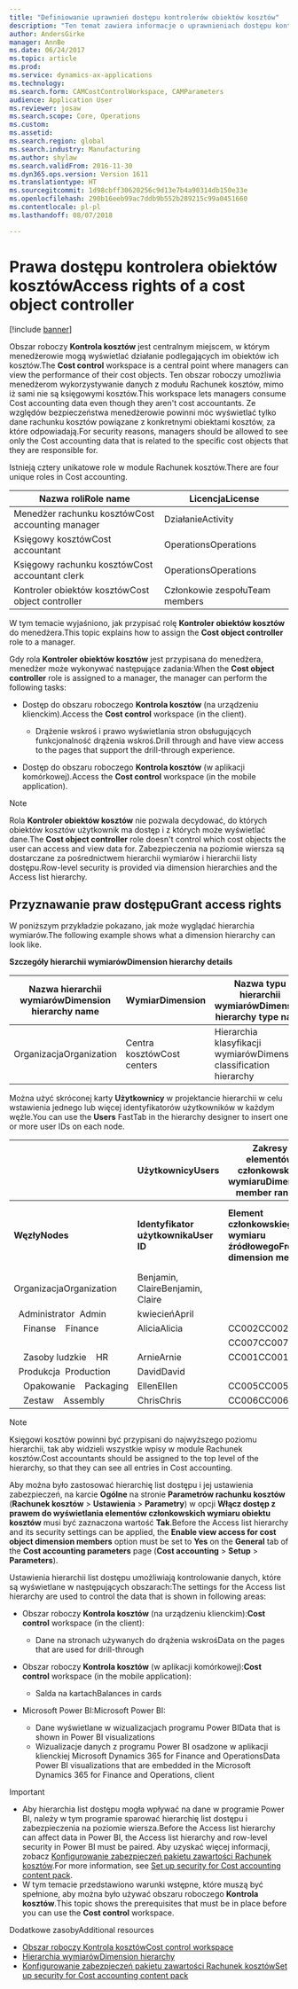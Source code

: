 ```yaml
---
title: "Definiowanie uprawnień dostępu kontrolerów obiektów kosztów"
description: "Ten temat zawiera informacje o uprawnieniach dostępu kontrolerów obiektu kosztów."
author: AndersGirke
manager: AnnBe
ms.date: 06/24/2017
ms.topic: article
ms.prod: 
ms.service: dynamics-ax-applications
ms.technology: 
ms.search.form: CAMCostControlWorkspace, CAMParameters
audience: Application User
ms.reviewer: josaw
ms.search.scope: Core, Operations
ms.custom: 
ms.assetid: 
ms.search.region: global
ms.search.industry: Manufacturing
ms.author: shylaw
ms.search.validFrom: 2016-11-30
ms.dyn365.ops.version: Version 1611
ms.translationtype: HT
ms.sourcegitcommit: 1d98cbff30620256c9d13e7b4a90314db150e33e
ms.openlocfilehash: 290b16eeb99ac7ddb9b552b289215c99a0451660
ms.contentlocale: pl-pl
ms.lasthandoff: 08/07/2018

---
```


# <a name="access-rights-of-a-cost-object-controller"></a><span data-ttu-id="4b3cb-103">Prawa dostępu kontrolera obiektów kosztów</span><span class="sxs-lookup"><span data-stu-id="4b3cb-103">Access rights of a cost object controller</span></span>

[!include [banner](../includes/banner.md)]

<span data-ttu-id="4b3cb-104">Obszar roboczy **Kontrola kosztów** jest centralnym miejscem, w którym menedżerowie mogą wyświetlać działanie podlegających im obiektów ich kosztów.</span><span class="sxs-lookup"><span data-stu-id="4b3cb-104">The **Cost control** workspace is a central point where managers can view the performance of their cost objects.</span></span> <span data-ttu-id="4b3cb-105">Ten obszar roboczy umożliwia menedżerom wykorzystywanie danych z modułu Rachunek kosztów, mimo iż sami nie są księgowymi kosztów.</span><span class="sxs-lookup"><span data-stu-id="4b3cb-105">This workspace lets managers consume Cost accounting data even though they aren't cost accountants.</span></span> <span data-ttu-id="4b3cb-106">Ze względów bezpieczeństwa menedżerowie powinni móc wyświetlać tylko dane rachunku kosztów powiązane z konkretnymi obiektami kosztów, za które odpowiadają.</span><span class="sxs-lookup"><span data-stu-id="4b3cb-106">For security reasons, managers should be allowed to see only the Cost accounting data that is related to the specific cost objects that they are responsible for.</span></span>

<span data-ttu-id="4b3cb-107">Istnieją cztery unikatowe role w module Rachunek kosztów.</span><span class="sxs-lookup"><span data-stu-id="4b3cb-107">There are four unique roles in Cost accounting.</span></span>

| <span data-ttu-id="4b3cb-108">Nazwa roli</span><span class="sxs-lookup"><span data-stu-id="4b3cb-108">Role name</span></span>               | <span data-ttu-id="4b3cb-109">Licencja</span><span class="sxs-lookup"><span data-stu-id="4b3cb-109">License</span></span>      |
|-------------------------|--------------|
| <span data-ttu-id="4b3cb-110">Menedżer rachunku kosztów</span><span class="sxs-lookup"><span data-stu-id="4b3cb-110">Cost accounting manager</span></span> | <span data-ttu-id="4b3cb-111">Działanie</span><span class="sxs-lookup"><span data-stu-id="4b3cb-111">Activity</span></span>     |
| <span data-ttu-id="4b3cb-112">Księgowy kosztów</span><span class="sxs-lookup"><span data-stu-id="4b3cb-112">Cost accountant</span></span>         | <span data-ttu-id="4b3cb-113">Operations</span><span class="sxs-lookup"><span data-stu-id="4b3cb-113">Operations</span></span>   |
| <span data-ttu-id="4b3cb-114">Księgowy rachunku kosztów</span><span class="sxs-lookup"><span data-stu-id="4b3cb-114">Cost accountant clerk</span></span>   | <span data-ttu-id="4b3cb-115">Operations</span><span class="sxs-lookup"><span data-stu-id="4b3cb-115">Operations</span></span>   |
| <span data-ttu-id="4b3cb-116">Kontroler obiektów kosztów</span><span class="sxs-lookup"><span data-stu-id="4b3cb-116">Cost object controller</span></span>  | <span data-ttu-id="4b3cb-117">Członkowie zespołu</span><span class="sxs-lookup"><span data-stu-id="4b3cb-117">Team members</span></span> |

<span data-ttu-id="4b3cb-118">W tym temacie wyjaśniono, jak przypisać rolę **Kontroler obiektów kosztów** do menedżera.</span><span class="sxs-lookup"><span data-stu-id="4b3cb-118">This topic explains how to assign the **Cost object controller** role to a manager.</span></span>

<span data-ttu-id="4b3cb-119">Gdy rola **Kontroler obiektów kosztów** jest przypisana do menedżera, menedżer może wykonywać następujące zadania:</span><span class="sxs-lookup"><span data-stu-id="4b3cb-119">When the **Cost object controller** role is assigned to a manager, the manager can perform the following tasks:</span></span>

- <span data-ttu-id="4b3cb-120">Dostęp do obszaru roboczego **Kontrola kosztów** (na urządzeniu klienckim).</span><span class="sxs-lookup"><span data-stu-id="4b3cb-120">Access the **Cost control** workspace (in the client).</span></span>

    - <span data-ttu-id="4b3cb-121">Drążenie wskroś i prawo wyświetlania stron obsługujących funkcjonalność drążenia wskroś.</span><span class="sxs-lookup"><span data-stu-id="4b3cb-121">Drill through and have view access to the pages that support the drill-through experience.</span></span>

- <span data-ttu-id="4b3cb-122">Dostęp do obszaru roboczego **Kontrola kosztów** (w aplikacji komórkowej).</span><span class="sxs-lookup"><span data-stu-id="4b3cb-122">Access the **Cost control** workspace (in the mobile application).</span></span>

> [!NOTE]
> <span data-ttu-id="4b3cb-123">Rola **Kontroler obiektów kosztów** nie pozwala decydować, do których obiektów kosztów użytkownik ma dostęp i z których może wyświetlać dane.</span><span class="sxs-lookup"><span data-stu-id="4b3cb-123">The **Cost object controller** role doesn't control which cost objects the user can access and view data for.</span></span> <span data-ttu-id="4b3cb-124">Zabezpieczenia na poziomie wiersza są dostarczane za pośrednictwem hierarchii wymiarów i hierarchii listy dostępu.</span><span class="sxs-lookup"><span data-stu-id="4b3cb-124">Row-level security is provided via dimension hierarchies and the Access list hierarchy.</span></span>

## <a name="grant-access-rights"></a><span data-ttu-id="4b3cb-125">Przyznawanie praw dostępu</span><span class="sxs-lookup"><span data-stu-id="4b3cb-125">Grant access rights</span></span>
<span data-ttu-id="4b3cb-126">W poniższym przykładzie pokazano, jak może wyglądać hierarchia wymiarów.</span><span class="sxs-lookup"><span data-stu-id="4b3cb-126">The following example shows what a dimension hierarchy can look like.</span></span>

<span data-ttu-id="4b3cb-127">**Szczegóły hierarchii wymiarów**</span><span class="sxs-lookup"><span data-stu-id="4b3cb-127">**Dimension hierarchy details**</span></span>

| <span data-ttu-id="4b3cb-128">Nazwa hierarchii wymiarów</span><span class="sxs-lookup"><span data-stu-id="4b3cb-128">Dimension hierarchy name</span></span> | <span data-ttu-id="4b3cb-129">Wymiar</span><span class="sxs-lookup"><span data-stu-id="4b3cb-129">Dimension</span></span>    | <span data-ttu-id="4b3cb-130">Nazwa typu hierarchii wymiarów</span><span class="sxs-lookup"><span data-stu-id="4b3cb-130">Dimension hierarchy type name</span></span>      | <span data-ttu-id="4b3cb-131">Hierarchia list dostępu</span><span class="sxs-lookup"><span data-stu-id="4b3cb-131">Access list hierarchy</span></span> |
|--------------------------|--------------|------------------------------------|-----------------------|
| <span data-ttu-id="4b3cb-132">Organizacja</span><span class="sxs-lookup"><span data-stu-id="4b3cb-132">Organization</span></span>             | <span data-ttu-id="4b3cb-133">Centra kosztów</span><span class="sxs-lookup"><span data-stu-id="4b3cb-133">Cost centers</span></span> | <span data-ttu-id="4b3cb-134">Hierarchia klasyfikacji wymiarów</span><span class="sxs-lookup"><span data-stu-id="4b3cb-134">Dimension classification hierarchy</span></span> | <span data-ttu-id="4b3cb-135">**Tak**</span><span class="sxs-lookup"><span data-stu-id="4b3cb-135">**Yes**</span></span>               |

<span data-ttu-id="4b3cb-136">Można użyć skróconej karty **Użytkownicy** w projektancie hierarchii w celu wstawienia jednego lub więcej identyfikatorów użytkowników w każdym węźle.</span><span class="sxs-lookup"><span data-stu-id="4b3cb-136">You can use the **Users** FastTab in the hierarchy designer to insert one or more user IDs on each node.</span></span>

|                                   | <span data-ttu-id="4b3cb-137">Użytkownicy</span><span class="sxs-lookup"><span data-stu-id="4b3cb-137">Users</span></span>            | <span data-ttu-id="4b3cb-138">Zakresy elementów członkowskich wymiaru</span><span class="sxs-lookup"><span data-stu-id="4b3cb-138">Dimension member ranges</span></span>   |                         |
|-----------------------------------|------------------|---------------------------|-------------------------|
| <span data-ttu-id="4b3cb-139">**Węzły**</span><span class="sxs-lookup"><span data-stu-id="4b3cb-139">**Nodes**</span></span>                         | <span data-ttu-id="4b3cb-140">**Identyfikator użytkownika**</span><span class="sxs-lookup"><span data-stu-id="4b3cb-140">**User ID**</span></span>      | <span data-ttu-id="4b3cb-141">**Element członkowskiego wymiaru źródłowego**</span><span class="sxs-lookup"><span data-stu-id="4b3cb-141">**From dimension member**</span></span> | <span data-ttu-id="4b3cb-142">**Element członkowski wymiaru docelowego**</span><span class="sxs-lookup"><span data-stu-id="4b3cb-142">**To dimension member**</span></span> |
| <span data-ttu-id="4b3cb-143">Organizacja</span><span class="sxs-lookup"><span data-stu-id="4b3cb-143">Organization</span></span>                      | <span data-ttu-id="4b3cb-144">Benjamin, Claire</span><span class="sxs-lookup"><span data-stu-id="4b3cb-144">Benjamin, Claire</span></span> |                           |                         |
| <span data-ttu-id="4b3cb-145">&nbsp;&nbsp;Administrator</span><span class="sxs-lookup"><span data-stu-id="4b3cb-145">&nbsp;&nbsp;Admin</span></span>                 | <span data-ttu-id="4b3cb-146">kwiecień</span><span class="sxs-lookup"><span data-stu-id="4b3cb-146">April</span></span>            |                           |                         |
| <span data-ttu-id="4b3cb-147">&nbsp;&nbsp;&nbsp;&nbsp;Finanse</span><span class="sxs-lookup"><span data-stu-id="4b3cb-147">&nbsp;&nbsp;&nbsp;&nbsp;Finance</span></span>   | <span data-ttu-id="4b3cb-148">Alicia</span><span class="sxs-lookup"><span data-stu-id="4b3cb-148">Alicia</span></span>           | <span data-ttu-id="4b3cb-149">CC002</span><span class="sxs-lookup"><span data-stu-id="4b3cb-149">CC002</span></span>                     | <span data-ttu-id="4b3cb-150">CC003</span><span class="sxs-lookup"><span data-stu-id="4b3cb-150">CC003</span></span>                   |
|                                   |                  | <span data-ttu-id="4b3cb-151">CC007</span><span class="sxs-lookup"><span data-stu-id="4b3cb-151">CC007</span></span>                     | <span data-ttu-id="4b3cb-152">CC007</span><span class="sxs-lookup"><span data-stu-id="4b3cb-152">CC007</span></span>                   |
| <span data-ttu-id="4b3cb-153">&nbsp;&nbsp;&nbsp;&nbsp;Zasoby ludzkie</span><span class="sxs-lookup"><span data-stu-id="4b3cb-153">&nbsp;&nbsp;&nbsp;&nbsp;HR</span></span>        | <span data-ttu-id="4b3cb-154">Arnie</span><span class="sxs-lookup"><span data-stu-id="4b3cb-154">Arnie</span></span>            | <span data-ttu-id="4b3cb-155">CC001</span><span class="sxs-lookup"><span data-stu-id="4b3cb-155">CC001</span></span>                     | <span data-ttu-id="4b3cb-156">CC001</span><span class="sxs-lookup"><span data-stu-id="4b3cb-156">CC001</span></span>                   |
| <span data-ttu-id="4b3cb-157">&nbsp;&nbsp;Produkcja</span><span class="sxs-lookup"><span data-stu-id="4b3cb-157">&nbsp;&nbsp;Production</span></span>            | <span data-ttu-id="4b3cb-158">David</span><span class="sxs-lookup"><span data-stu-id="4b3cb-158">David</span></span>            |                           |                         |
| <span data-ttu-id="4b3cb-159">&nbsp;&nbsp;&nbsp;&nbsp;Opakowanie</span><span class="sxs-lookup"><span data-stu-id="4b3cb-159">&nbsp;&nbsp;&nbsp;&nbsp;Packaging</span></span> | <span data-ttu-id="4b3cb-160">Ellen</span><span class="sxs-lookup"><span data-stu-id="4b3cb-160">Ellen</span></span>            | <span data-ttu-id="4b3cb-161">CC005</span><span class="sxs-lookup"><span data-stu-id="4b3cb-161">CC005</span></span>                     | <span data-ttu-id="4b3cb-162">CC005</span><span class="sxs-lookup"><span data-stu-id="4b3cb-162">CC005</span></span>                   |
| <span data-ttu-id="4b3cb-163">&nbsp;&nbsp;&nbsp;&nbsp;Zestaw</span><span class="sxs-lookup"><span data-stu-id="4b3cb-163">&nbsp;&nbsp;&nbsp;&nbsp;Assembly</span></span>  | <span data-ttu-id="4b3cb-164">Chris</span><span class="sxs-lookup"><span data-stu-id="4b3cb-164">Chris</span></span>            | <span data-ttu-id="4b3cb-165">CC006</span><span class="sxs-lookup"><span data-stu-id="4b3cb-165">CC006</span></span>                     | <span data-ttu-id="4b3cb-166">CC006</span><span class="sxs-lookup"><span data-stu-id="4b3cb-166">CC006</span></span>                   |

> [!NOTE]
> <span data-ttu-id="4b3cb-167">Księgowi kosztów powinni być przypisani do najwyższego poziomu hierarchii, tak aby widzieli wszystkie wpisy w module Rachunek kosztów.</span><span class="sxs-lookup"><span data-stu-id="4b3cb-167">Cost accountants should be assigned to the top level of the hierarchy, so that they can see all entries in Cost accounting.</span></span>

<span data-ttu-id="4b3cb-168">Aby można było zastosować hierarchię list dostępu i jej ustawienia zabezpieczeń, na karcie **Ogólne** na stronie **Parametrów rachunku kosztów** (**Rachunek kosztów** > **Ustawienia** > **Parametry**) w opcji **Włącz dostęp z prawem do wyświetlania elementów członkowskich wymiaru obiektu kosztów** musi być zaznaczona wartość **Tak**.</span><span class="sxs-lookup"><span data-stu-id="4b3cb-168">Before the Access list hierarchy and its security settings can be applied, the **Enable view access for cost object dimension members** option must be set to **Yes** on the **General** tab of the **Cost accounting parameters** page (**Cost accounting** > **Setup** > **Parameters**).</span></span>

<span data-ttu-id="4b3cb-169">Ustawienia hierarchii list dostępu umożliwiają kontrolowanie danych, które są wyświetlane w następujących obszarach:</span><span class="sxs-lookup"><span data-stu-id="4b3cb-169">The settings for the Access list hierarchy are used to control the data that is shown in following areas:</span></span>

- <span data-ttu-id="4b3cb-170">Obszar roboczy **Kontrola kosztów** (na urządzeniu klienckim):</span><span class="sxs-lookup"><span data-stu-id="4b3cb-170">**Cost control** workspace (in the client):</span></span>

    - <span data-ttu-id="4b3cb-171">Dane na stronach używanych do drążenia wskroś</span><span class="sxs-lookup"><span data-stu-id="4b3cb-171">Data on the pages that are used for drill-through</span></span>

- <span data-ttu-id="4b3cb-172">Obszar roboczy **Kontrola kosztów** (w aplikacji komórkowej):</span><span class="sxs-lookup"><span data-stu-id="4b3cb-172">**Cost control** workspace (in the mobile application):</span></span>

    - <span data-ttu-id="4b3cb-173">Salda na kartach</span><span class="sxs-lookup"><span data-stu-id="4b3cb-173">Balances in cards</span></span>

- <span data-ttu-id="4b3cb-174">Microsoft Power BI:</span><span class="sxs-lookup"><span data-stu-id="4b3cb-174">Microsoft Power BI:</span></span>

    - <span data-ttu-id="4b3cb-175">Dane wyświetlane w wizualizacjach programu Power BI</span><span class="sxs-lookup"><span data-stu-id="4b3cb-175">Data that is shown in Power BI visualizations</span></span>
    - <span data-ttu-id="4b3cb-176">Wizualizacje danych z programu Power BI osadzone w aplikacji klienckiej Microsoft Dynamics 365 for Finance and Operations</span><span class="sxs-lookup"><span data-stu-id="4b3cb-176">Data Power BI visualizations that are embedded in the Microsoft Dynamics 365 for Finance and Operations, client</span></span>

> [!IMPORTANT]
> - <span data-ttu-id="4b3cb-177">Aby hierarchia list dostępu mogła wpływać na dane w programie Power BI, należy w tym programie sparować hierarchię list dostępu i zabezpieczenia na poziomie wiersza.</span><span class="sxs-lookup"><span data-stu-id="4b3cb-177">Before the Access list hierarchy can affect data in Power BI, the Access list hierarchy and row-level security in Power BI must be paired.</span></span> <span data-ttu-id="4b3cb-178">Aby uzyskać więcej informacji, zobacz [Konfigurowanie zabezpieczeń pakietu zawartości Rachunek kosztów](../../dev-itpro/analytics/setup-security-cost-accounting-content-pack.md).</span><span class="sxs-lookup"><span data-stu-id="4b3cb-178">For more information, see [Set up security for Cost accounting content pack](../../dev-itpro/analytics/setup-security-cost-accounting-content-pack.md).</span></span>
> - <span data-ttu-id="4b3cb-179">W tym temacie przedstawiono warunki wstępne, które muszą być spełnione, aby można było używać obszaru roboczego **Kontrola kosztów**.</span><span class="sxs-lookup"><span data-stu-id="4b3cb-179">This topic shows the prerequisites that must be in place before you can use the **Cost control** workspace.</span></span>

<span data-ttu-id="4b3cb-180">Dodatkowe zasoby</span><span class="sxs-lookup"><span data-stu-id="4b3cb-180">Additional resources</span></span>

- [<span data-ttu-id="4b3cb-181">Obszar roboczy Kontrola kosztów</span><span class="sxs-lookup"><span data-stu-id="4b3cb-181">Cost control workspace</span></span>](cost-control-workspace.md)
- [<span data-ttu-id="4b3cb-182">Hierarchia wymiarów</span><span class="sxs-lookup"><span data-stu-id="4b3cb-182">Dimension hierarchy</span></span>](dimension-hierarchy.md)
- [<span data-ttu-id="4b3cb-183">Konfigurowanie zabezpieczeń pakietu zawartości Rachunek kosztów</span><span class="sxs-lookup"><span data-stu-id="4b3cb-183">Set up security for Cost accounting content pack</span></span>](../../dev-itpro/analytics/setup-security-cost-accounting-content-pack.md)

